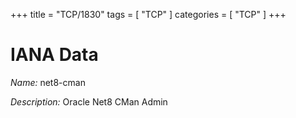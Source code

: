 +++
title = "TCP/1830"
tags = [ "TCP" ]
categories = [ "TCP" ]
+++

# IANA Data

_Name:_ net8-cman

_Description:_ Oracle Net8 CMan Admin


